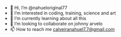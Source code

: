 - 👋 Hi, I’m @nahueloriginal77
- 👀 I’m interested in coding, training, science and art
- 🌱 I’m currently learning about all this
- 💞️ I’m looking to collaborate on johnny arvelo
- 📫 How to reach me calveiranahuel7.7@gmail.com

<!---
nahueloriginal77/nahueloriginal77 is a ✨ special ✨ repository because its `README.md` (this file) appears on your GitHub profile.
You can click the Preview link to take a look at your changes.
--->
